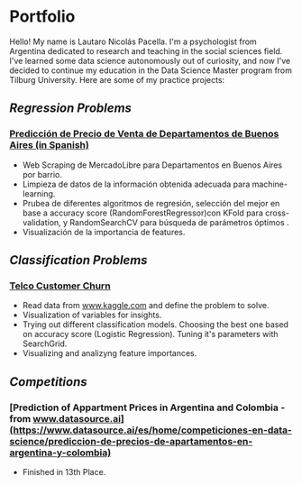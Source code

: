 # **Portfolio**

Hello! My name is Lautaro Nicolás Pacella. I'm a psychologist from Argentina dedicated to research and teaching in the social sciences field. I've learned some data science autonomously out of curiosity, and now I've decided to continue my education in the Data Science Master program from Tilburg University.
Here are some of my practice projects:

## *Regression Problems*

### [Predicción de Precio de Venta de Departamentos de Buenos Aires (in Spanish)](https://nbviewer.jupyter.org/github/lautaropacella/Prediccion-Departamentos/blob/master/Imbo-BsAs.ipynb)
* Web Scraping de MercadoLibre para Departamentos en Buenos Aires por barrio. 
* Limpieza de datos de la información obtenida adecuada para machine-learning. 
* Prubea de diferentes algoritmos de regresión, selección del mejor en base a accuracy score (RandomForestRegressor)con KFold para cross-validation, y RandomSearchCV para búsqueda de parámetros óptimos .
 * Visualización de la importancia de features.
 
## *Classification Problems*
 
### [Telco Customer Churn](https://nbviewer.jupyter.org/github/lautaropacella/Telco-Customer-Churn/blob/master/telco-customer-churn.ipynb)
* Read data from www.kaggle.com and define the problem to solve.
* Visualization of variables for insights.
* Trying out different classification models. Choosing the best one based on accuracy score (Logistic Regression). Tuning it's parameters with SearchGrid.
* Visualizing and analizyng feature importances.

## *Competitions*

### [Prediction of Appartment Prices in Argentina and Colombia - from www.datasource.ai](https://www.datasource.ai/es/home/competiciones-en-data-science/prediccion-de-precios-de-apartamentos-en-argentina-y-colombia)
* Finished in 13th Place.
